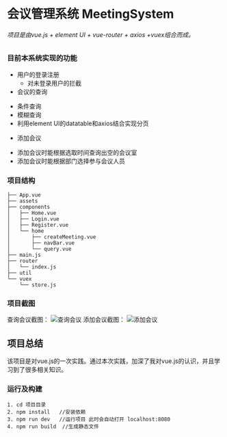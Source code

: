 # 会议管理系统 MeetingSystem
###### 项目是由vue.js + element UI + vue-router +  axios +vuex组合而成。


### 目前本系统实现的功能
* 用户的登录注册
  + 对未登录用户的拦截
* 会议的查询
 + 条件查询
 + 模糊查询
 + 利用element UI的datatable和axios结合实现分页
* 添加会议
 + 添加会议时能根据选取时间查询出空的会议室
 + 添加会议时能根据部门选择参与会议人员


### 项目结构

```
├── App.vue
├── assets
├── components
│   ├── Home.vue
│   ├── Login.vue
│   ├── Register.vue
│   └── home
│       ├── createMeeting.vue
│       ├── navBar.vue
│       └── query.vue
├── main.js
├── router
│   └── index.js
├── util
└── vuex
    └── store.js

```

### 项目截图
查询会议截图：
![查询会议](http://ovi099wlz.bkt.clouddn.com/meetingSystem1.jpg "查询会议截图")
添加会议截图：
![添加会议](http://ovi099wlz.bkt.clouddn.com/meetingSystem2.png "添加会议截图")

## 项目总结
该项目是对vue.js的一次实践。通过本次实践，加深了我对vue.js的认识，并且学习到了很多相关知识。


### 运行及构建

```
1. cd 项目目录
2. npm install   //安装依赖
3. npm run dev   //运行项目 此时会自动打开 localhost:8080
4. npm run build  //生成静态文件
```
